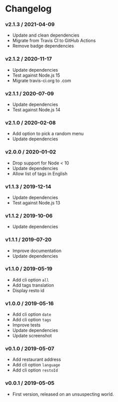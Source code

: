 Changelog
=========

### v2.1.3 / 2021-04-09

  - Update and clean dependencies
  - Migrate from Travis CI to GitHub Actions
  - Remove badge dependencies

### v2.1.2 / 2020-11-17

  - Update dependencies
  - Test against Node.js 15
  - Migrate travis-ci.org to .com

### v2.1.1 / 2020-07-09

  - Update dependencies
  - Test against Node.js 14  

### v2.1.0 / 2020-02-08

  - Add option to pick a random menu
  - Update dependencies

### v2.0.0 / 2020-01-02

  - Drop support for Node < 10
  - Update dependencies
  - Allow list of tags in English

### v1.1.3 / 2019-12-14

  - Update dependencies
  - Test against Node.js 13

### v1.1.2 / 2019-10-06

  - Update dependencies

### v1.1.1 / 2019-07-20

  - Improve documentation
  - Update dependencies

### v1.1.0 / 2019-05-19

  - Add cli option `all`
  - Add tags translation
  - Display resto id

### v1.0.0 / 2019-05-16

  - Add cli option `date`
  - Add cli option `tags`
  - Improve tests
  - Update dependencies
  - Update screenshot

### v0.1.0 / 2019-05-07

  - Add restaurant address
  - Add cli option `language`
  - Add cli option `restoId`

### v0.0.1 / 2019-05-05

  - First version, released on an unsuspecting world.
